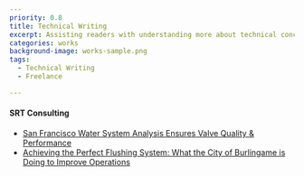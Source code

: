 ```yaml
---
priority: 0.8
title: Technical Writing
excerpt: Assisting readers with understanding more about technical concepts and topics
categories: works
background-image: works-sample.png
tags:
  - Technical Writing
  - Freelance

---
```


#### SRT Consulting

- [San Francisco Water System Analysis Ensures Valve Quality & Performance](/images/san_francisco.pdf)
- [Achieving the Perfect Flushing System: What the City of Burlingame is Doing to Improve Operations](/images/burlingame.pdf)
